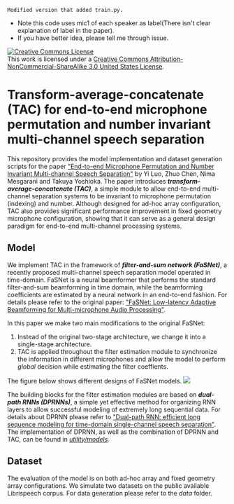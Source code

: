 ``Modified version that added train.py.``
- Note this code uses mic1 of each speaker as label(There isn't clear explanation of label in the paper).
- If you have better idea, please tell me through issue.

<a rel="license" href="http://creativecommons.org/licenses/by-nc-sa/3.0/us/"><img alt="Creative Commons License" style="border-width:0" src="https://i.creativecommons.org/l/by-nc-sa/3.0/us/88x31.png" /></a><br />This work is licensed under a <a rel="license" href="http://creativecommons.org/licenses/by-nc-sa/3.0/us/">Creative Commons Attribution-NonCommercial-ShareAlike 3.0 United States License</a>.

# Transform-average-concatenate (TAC) for end-to-end microphone permutation and number invariant multi-channel speech separation

This repository provides the model implementation and dataset generation scripts for the paper ["End-to-end Microphone Permutation and Number Invariant Multi-channel Speech Separation"](https://arxiv.org/abs/1910.14104) by Yi Luo, Zhuo Chen, Nima Mesgarani and Takuya Yoshioka. The paper introduces ***transform-average-concatenate (TAC)***, a simple module to allow end-to-end multi-channel separation systems to be invariant to microphone permutation (indexing) and number. Although designed for ad-hoc array configuration, TAC also provides significant performance improvement in fixed geometry microphone configuration, showing that it can serve as a general design paradigm for end-to-end multi-channel processing systems.

## Model

We implement TAC in the framework of ***filter-and-sum network (FaSNet)***, a recently proposed multi-channel speech separation model operated in time-domain. FaSNet is a neural beamformer that performs the standard filter-and-sum beamforming in time domain, while the beamforming coefficients are estimated by a neural network in an end-to-end fashion. For details please refer to the original paper: ["FaSNet: Low-latency Adaptive Beamforming for Multi-microphone Audio Processing"](https://arxiv.org/abs/1909.13387).

In this paper we make two main modifications to the original FaSNet:
1) Instead of the original two-stage architecture, we change it into a single-stage architecture.
2) TAC is applied throughout the filter estimation module to synchronize the information in different microphones and allow the model to perform *global* decision while estimating the filter coeffients.

The figure below shows different designs of FaSNet models.
![](https://github.com/yluo42/TAC/blob/master/flowchart.png)

The building blocks for the filter estimation modules are based on ***dual-path RNNs (DPRNNs)***, a simple yet effective method for organizing RNN layers to allow successful modeling of extremely long sequential data. For details about DPRNN please refer to ["Dual-path RNN: efficient long sequence modeling for time-domain single-channel speech separation"](https://arxiv.org/abs/1910.06379). The implementation of DPRNN, as well as the combination of DPRNN and TAC, can be found in [*utility/models*](https://github.com/yluo42/TAC/blob/master/utility/models.py).

## Dataset

The evaluation of the model is on both ad-hoc array and fixed geometry array configurations. We simulate two datasets on the public available Librispeech corpus. For data generation please refer to the *data* folder.
